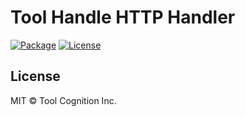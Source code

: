 # Tool Handle HTTP Handler

[![Package](https://img.shields.io/badge/npm-0.1.0-ae8c7e?labelColor=3b3a37)](https://www.npmjs.com/package/@tool-handle/http)
[![License](https://img.shields.io/badge/license-MIT-ae8c7e?labelColor=3b3a37)](https://opensource.org/licenses/MIT)

## License

MIT © Tool Cognition Inc.
